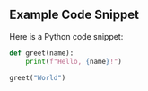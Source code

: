 ## Example Code Snippet

Here is a Python code snippet:

```python
def greet(name):
    print(f"Hello, {name}!")

greet("World")
